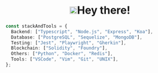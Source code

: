 <h1 align="center"><img src="https://github.com/TheDudeThatCode/TheDudeThatCode/blob/master/Assets/Hi.gif" width="20px">Hey there!</h1>

```typescript
const stackAndTools = {
  Backend: ["Typescript", "Node.js", "Express", "Koa"],
  Database: ["PostgreSQL", "Sequelize", "MongoDB"],
  Testing: ["Jest", "Playwright", "Gherkin"],
  Blockchain: ["Solidity", "Foundry"],
  Others: ["Python", "Docker", "Redis"],
  Tools: ["VSCode", "Vim", "Git", "UNIX"],
};
```
